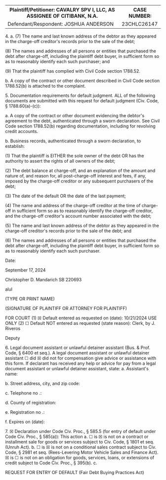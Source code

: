 <!-- PageHeader="CIV-105" -->


<table>
<tr>
<th>Plaintiff/Petitioner: CAVALRY SPV I, LLC, AS ASSIGNEE OF CITIBANK, N.A.</th>
<th>CASE NUMBER:</th>
</tr>
<tr>
<td>Defendant/Respondent: JOSHUA ANDERSON</td>
<td>23CHLC26147</td>
</tr>
</table>


4\. a. (7) The name and last known address of the debtor as they appeared in the charge-off creditor's records prior to the sale of
the debt;

(8) The names and addresses of all persons or entities that purchased the debt after charge-off, including the plaintiff debt
buyer, in sufficient form so as to reasonably identify each such purchaser; and

(9) That the plaintiff has complied with Civil Code section 1788.52.

b. A copy of the contract or other document described in Civil Code section 1788.52(b) is attached to the complaint.

5\. Documentation requirements for default judgment. ALL of the following documents are submitted with this request for default
judgment (Civ. Code, § 1788.60(a)-(c)):

a. A copy of the contract or other document evidencing the debtor's agreement to the debt, authenticated through a sworn
declaration. See Civil Code section 1788.52(b) regarding documentation, including for revolving credit accounts.

b. Business records, authenticated through a sworn declaration, to establish:

(1) That the plaintiff is EITHER the sole owner of the debt OR has the authority to assert the rights of all owners of the debt;

(2) The debt balance at charge-off, and an explanation of the amount and nature of, and reason for, all post-charge-off
interest and fees, if any, imposed by the charge-off creditor or any subsequent purchasers of the debt;

(3) The date of the default OR the date of the last payment;

(4) The name and address of the charge-off creditor at the time of charge-off in sufficient form so as to reasonably identify
the charge-off creditor, and the charge-off creditor's account number associated with the debt;

(5) The name and last known address of the debtor as they appeared in the charge-off creditor's records prior to the sale of
the debt; and

(6) The names and addresses of all persons or entities that purchased the debt after charge-off, including the plaintiff debt
buyer, in sufficient form so as to reasonably identify each such purchaser.

Date:

September 17, 2024

Christopher D. Mandarich SB 220693

alul

(TYPE OR PRINT NAME)

(SIGNATURE OF PLAINTIFF OR ATTORNEY FOR PLAINTIFF)

FOR COURT
(1)
☒
Default entered as requested on (date):
10/21/2024
USE ONLY
(2)
☐
Default NOT entered as requested (state reason):
Clerk, by
J. Riveros

Deputy

6\. Legal document assistant or unlawful detainer assistant (Bus. & Prof. Code, § 6400 et seq.). A legal document assistant or
unlawful detainer assistant
☐
did
☒
did not for compensation give advice or assistance with this form. If declarant has
received any help or advice for pay from a legal document assistant or unlawful detainer assistant, state:
a. Assistant's name:

b. Street address, city, and zip code:

c. Telephone no .:

d. County of registration:

e. Registration no .:

f. Expires on (date):

7\.
☒
Declaration under Code Civ. Proc., § 585.5 (for entry of default under Code Civ. Proc., § 585(a)): This action
a.
☐
is
☒
is not on a contract or installment sale for goods or services subject to Civ. Code, § 1801 et seq. (Unruh Act).
b.
☐
is
☒
is not on a conditional sales contract subject to Civ. Code, § 2981 et seq. (Rees-Levering Motor Vehicle Sales
and Finance Act).
☒
is
☐
is not on an obligation for goods, services, loans, or extensions of credit subject to Code Civ. Proc., § 395(b).
c.

<!-- PageFooter="CIV-105 [Rev. January 1, 2023]" -->

REQUEST FOR ENTRY OF DEFAULT
(Fair Debt Buying Practices Act)

<!-- PageNumber="Page 2 of 3" -->
<!-- PageBreak -->

